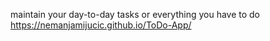 maintain your day-to-day tasks or everything you have to do
https://nemanjamijucic.github.io/ToDo-App/
